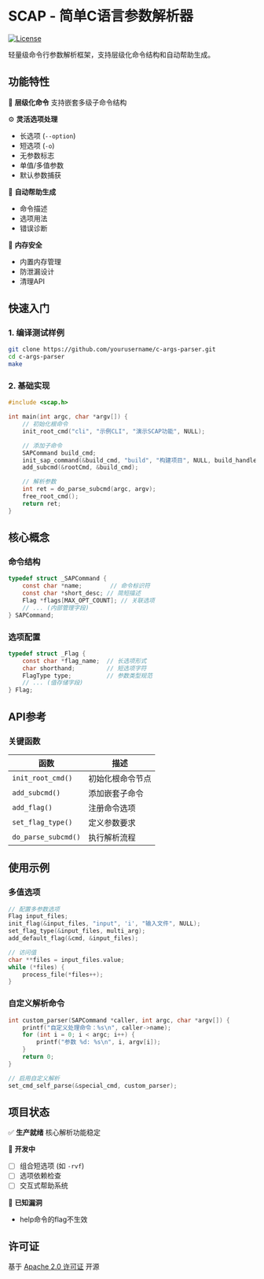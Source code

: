 # SCAP - 简单C语言参数解析器

[![License](https://img.shields.io/badge/License-Apache_2.0-blue.svg)](https://opensource.org/licenses/Apache-2.0)

轻量级命令行参数解析框架，支持层级化命令结构和自动帮助生成。

## 功能特性

🌳 **层级化命令**
支持嵌套多级子命令结构

⚙️ **灵活选项处理**

- 长选项 (`--option`)
- 短选项 (`-o`)
- 无参数标志
- 单值/多值参数
- 默认参数捕获

📘 **自动帮助生成**

- 命令描述
- 选项用法
- 错误诊断

🚢 **内存安全**

- 内置内存管理
- 防泄漏设计
- 清理API

## 快速入门

### 1. 编译测试样例

```bash
git clone https://github.com/yourusername/c-args-parser.git
cd c-args-parser
make
```

### 2. 基础实现

```c
#include <scap.h>

int main(int argc, char *argv[]) {
    // 初始化根命令
    init_root_cmd("cli", "示例CLI", "演示SCAP功能", NULL);

    // 添加子命令
    SAPCommand build_cmd;
    init_sap_command(&build_cmd, "build", "构建项目", NULL, build_handler);
    add_subcmd(&rootCmd, &build_cmd);

    // 解析参数
    int ret = do_parse_subcmd(argc, argv);
    free_root_cmd();
    return ret;
}
```

## 核心概念

### 命令结构

```c
typedef struct _SAPCommand {
    const char *name;        // 命令标识符
    const char *short_desc; // 简短描述
    Flag *flags[MAX_OPT_COUNT]; // 关联选项
    // ... (内部管理字段)
} SAPCommand;
```

### 选项配置

```c
typedef struct _Flag {
    const char *flag_name;  // 长选项形式
    char shorthand;         // 短选项字符
    FlagType type;          // 参数类型规范
    // ... (值存储字段)
} Flag;
```

## API参考

### 关键函数

| 函数            | 描述               |
|----------------|-------------------|
| `init_root_cmd()` | 初始化根命令节点 |
| `add_subcmd()`    | 添加嵌套子命令    |
| `add_flag()`      | 注册命令选项      |
| `set_flag_type()` | 定义参数要求      |
| `do_parse_subcmd()` | 执行解析流程    |

## 使用示例

### 多值选项

```c
// 配置多参数选项
Flag input_files;
init_flag(&input_files, "input", 'i', "输入文件", NULL);
set_flag_type(&input_files, multi_arg);
add_default_flag(&cmd, &input_files);

// 访问值
char **files = input_files.value;
while (*files) {
    process_file(*files++);
}
```

### 自定义解析命令

```c
int custom_parser(SAPCommand *caller, int argc, char *argv[]) {
    printf("自定义处理命令：%s\n", caller->name);
    for (int i = 0; i < argc; i++) {
        printf("参数 %d: %s\n", i, argv[i]);
    }
    return 0;
}

// 启用自定义解析
set_cmd_self_parse(&special_cmd, custom_parser);
```

## 项目状态

✅ **生产就绪**
核心解析功能稳定

🔧 **开发中**

- [ ] 组合短选项 (如 `-rvf`)
- [ ] 选项依赖检查
- [ ] 交互式帮助系统

🐞 **已知漏洞**

- help命令的flag不生效

## 许可证

基于 [Apache 2.0 许可证](https://opensource.org/licenses/Apache-2.0) 开源
